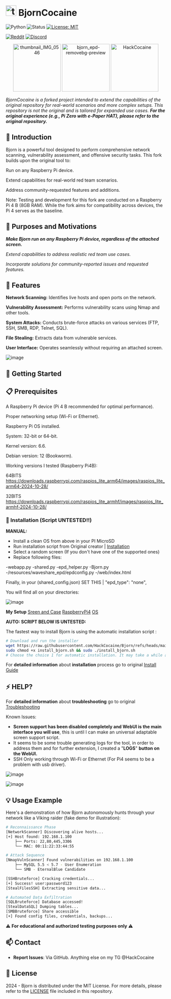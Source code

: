 

# <img src="https://github.com/user-attachments/assets/3d1e6d0d-d89e-473e-bc2e-d65b9d7c8e77" alt="thumbnail_IMG_0546" width="33"> BjornCocaine

![Python](https://img.shields.io/badge/Python-3776AB?logo=python&logoColor=fff)
![Status](https://img.shields.io/badge/Status-Development-blue.svg)
[![License: MIT](https://img.shields.io/badge/License-MIT-yellow.svg)](https://opensource.org/licenses/MIT)

[![Reddit](https://img.shields.io/badge/Reddit-Bjorn__CyberViking-orange?style=for-the-badge&logo=reddit)](https://www.reddit.com/r/Bjorn_CyberViking)
[![Discord](https://img.shields.io/badge/Discord-Join%20Us-7289DA?style=for-the-badge&logo=discord)](https://discord.com/invite/B3ZH9taVfT)

<p align="center">
  <img src="https://github.com/user-attachments/assets/c5eb4cc1-0c3d-497d-9422-1614651a84ab" alt="thumbnail_IMG_0546" width="150">
  <img src="https://github.com/user-attachments/assets/1b490f07-f28e-4418-8d41-14f1492890c6" alt="bjorn_epd-removebg-preview" width="150">
    <img src="https://github.com/user-attachments/assets/3d1e6d0d-d89e-473e-bc2e-d65b9d7c8e77" alt="HackCocaine" width="150">

</p>

*BjornCocaine is a forked project intended to extend the capabilities of the original repository for real-world scenarios and more complex setups. This repository is not the original and is tailored for expanded use cases.
**For the original experience (e.g., Pi Zero with e-Paper HAT), please refer to the original repository.***


## 📄 Introduction

Bjorn is a powerful tool designed to perform comprehensive network scanning, vulnerability assessment, and offensive security tasks. This fork builds upon the original tool to:

Run on any Raspberry Pi device.

Extend capabilities for real-world red team scenarios.

Address community-requested features and additions.

Note: Testing and development for this fork are conducted on a Raspberry Pi 4 B (8GB RAM). While the fork aims for compatibility across devices, the Pi 4 serves as the baseline.


## 🌟 Purposes and Motivations

***Make Bjorn run on any Raspberry Pi device, regardless of the attached screen.***

*Extend capabilities to address realistic red team use cases.*

*Incorporate solutions for community-reported issues and requested features.*


## 🌟 Features

**Network Scanning:** Identifies live hosts and open ports on the network.

**Vulnerability Assessment:** Performs vulnerability scans using Nmap and other tools.

**System Attacks:** Conducts brute-force attacks on various services (FTP, SSH, SMB, RDP, Telnet, SQL).

**File Stealing:** Extracts data from vulnerable services.

**User Interface:** Operates seamlessly without requiring an attached screen.

![image](https://github.com/user-attachments/assets/2968f991-a243-4671-931b-f8ae7178e1ea)


## 🚀 Getting Started

## 📋 Prerequisites

A Raspberry Pi device (Pi 4 B recommended for optimal performance).

Proper networking setup (Wi-Fi or Ethernet).

Raspberry Pi OS installed.

System: 32-bit or 64-bit.

Kernel version: 6.6.

Debian version: 12 (Bookworm).

Working versions I tested (Raspberry Pi4B):

64BITS https://downloads.raspberrypi.com/raspios_lite_arm64/images/raspios_lite_arm64-2024-10-28/

32BITS https://downloads.raspberrypi.com/raspios_lite_armhf/images/raspios_lite_armhf-2024-10-28/

### 🔨 Installation (Script UNTESTED!!)

**MANUAL:** 
- Install a clean OS from above in your PI MicroSD
- Run installation script from Original creator | [Installation](https://github.com/infinition/Bjorn?tab=readme-ov-file#-prerequisites)
- Select a random screen (If you don't have one of the supported ones)
- Replace following files:


-webapp.py
-shared.py
-epd_helper.py
-Bjorn.py
-/resources/waveshare_epd/epdconfig.py
-/web/index.html

Finally, in your (shared_config.json)
SET THIS | "epd_type": "none",

You will find all on your directories:



![image](https://github.com/user-attachments/assets/0b0208e1-2ac2-4f5c-b8ba-544148345015)


**My Setup**
[Sreen and Case](https://www.amazon.com/-/es/Raspberry-ventilador-refrigeraci%C3%B3n-disipador-resoluci%C3%B3n/dp/B0936R564K/ref=sr_1_4?__mk_es_US=%C3%85M%C3%85%C5%BD%C3%95%C3%91&sr=8-4)
[RaspberryPi4](https://raspberrypi.cl/producto/raspberry-pi-4-modelo-b-8gb-ram/)
[OS](https://downloads.raspberrypi.com/raspios_lite_armhf/images/raspios_lite_armhf-2024-10-28/)

**AUTO: SCRIPT BELOW IS UNTESTED:**

The fastest way to install Bjorn is using the automatic installation script :

```bash
# Download and run the installer
wget https://raw.githubusercontent.com/HackCocaine/Bjorn/refs/heads/main/install_bjorn.sh
sudo chmod +x install_bjorn.sh && sudo ./install_bjorn.sh
# Choose the choice 1 for automatic installation. It may take a while as a lot of packages and modules will be installed. You must reboot at the end.
```

For **detailed information** about **installation** process go to original [Install Guide](INSTALL.md)

## ⚡ HELP?

For **detailed information** about **troubleshooting** go to original [Troubleshooting](TROUBLESHOOTING.md)

Known Issues:
- **Screen support has been disabled completely and WebUI is the main interface you will use**, this is until I can make an universal adaptable screen support script.
- It seems to be some trouble generating logs for the tool, in order to address them and for further extension, I created a "**LOGS**" **button on the WebUI.**
- SSH Only working through Wi-Fi or Ethernet (For Pi4 seems to be a problem with usb driver).

![image](https://github.com/user-attachments/assets/3f33b789-57f3-404f-b07c-b8c410502cd2)

![image](https://github.com/user-attachments/assets/fb10dddf-77f7-4c3f-98af-2e4a327d7dc9)


## 💡 Usage Example

Here's a demonstration of how Bjorn autonomously hunts through your network like a Viking raider (fake demo for illustration):

```bash
# Reconnaissance Phase
[NetworkScanner] Discovering alive hosts...
[+] Host found: 192.168.1.100
    ├── Ports: 22,80,445,3306
    └── MAC: 00:11:22:33:44:55

# Attack Sequence 
[NmapVulnScanner] Found vulnerabilities on 192.168.1.100
    ├── MySQL 5.5 < 5.7 - User Enumeration
    └── SMB - EternalBlue Candidate

[SSHBruteforce] Cracking credentials...
[+] Success! user:password123
[StealFilesSSH] Extracting sensitive data...

# Automated Data Exfiltration
[SQLBruteforce] Database accessed!
[StealDataSQL] Dumping tables...
[SMBBruteforce] Share accessible
[+] Found config files, credentials, backups...
```


⚠️ **For educational and authorized testing purposes only** ⚠️


## 📫 Contact

- **Report Issues**: Via GitHub.
Anything else on my TG @HackCocaine

## 📜 License

2024 - Bjorn is distributed under the MIT License. For more details, please refer to the [LICENSE](LICENSE) file included in this repository.
